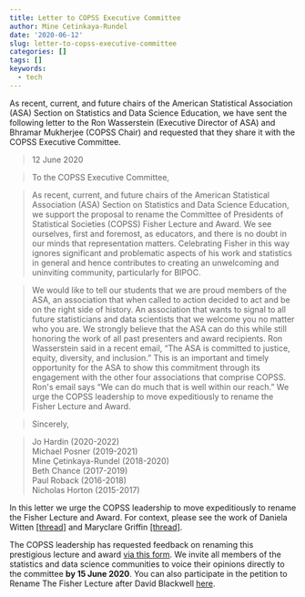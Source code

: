```yaml
---
title: Letter to COPSS Executive Committee
author: Mine Cetinkaya-Rundel
date: '2020-06-12'
slug: letter-to-copss-executive-committee
categories: []
tags: []
keywords:
  - tech
---
```


As recent, current, and future chairs of the American Statistical Association (ASA) Section on Statistics and Data Science Education, we have sent the following letter to the Ron Wasserstein (Executive Director of ASA) and Bhramar Mukherjee (COPSS Chair) and requested that they share it with the COPSS Executive Committee.

<!--more-->

> 12 June 2020

> To the COPSS Executive Committee,

> As recent, current, and future chairs of the American Statistical Association (ASA) Section on Statistics and Data Science Education, we support the proposal to rename the Committee of Presidents of Statistical Societies (COPSS) Fisher Lecture and Award. We see ourselves, first and foremost, as educators, and there is no doubt in our minds that representation matters. Celebrating Fisher in this way ignores significant and problematic aspects of his work and statistics in general and hence contributes to creating an unwelcoming and uninviting community, particularly for BIPOC. 

> We would like to tell our students that we are proud members of the ASA, an association that when called to action decided to act and be on the right side of history. An association that wants to signal to all future statisticians and data scientists that we welcome you no matter who you are. We strongly believe that the ASA can do this while still honoring the work of all past presenters and award recipients. Ron Wasserstein said in a recent email, “The ASA is committed to justice, equity, diversity, and inclusion.” This is an important and timely opportunity for the ASA to show this commitment through its engagement with the other four associations that comprise COPSS. Ron's email says “We can do much that is well within our reach.” We urge the COPSS leadership to move expeditiously to rename the Fisher Lecture and Award.

> Sincerely,

> Jo Hardin (2020-2022)  
> Michael Posner (2019-2021)  
> Mine Çetinkaya-Rundel (2018-2020)  
> Beth Chance (2017-2019)  
> Paul Roback (2016-2018)  
> Nicholas Horton (2015-2017)  

In this letter we urge the COPSS leadership to move expeditiously to rename the Fisher Lecture and Award. For context, please see the work of Daniela Witten [[thread]](https://twitter.com/daniela_witten/status/1268392721275744256?s=20) and Maryclare Griffin [[thread]](https://twitter.com/mcmcgriffin/status/1270376448407343104). 

The COPSS leadership has requested feedback on renaming this prestigious lecture and award  [via this form](https://docs.google.com/forms/d/e/1FAIpQLScVWuYPffhToVpYV8kIYZ4ZFUcsvepiZnl-esngKC4jT23htg/viewform). We invite all members of the statistics and data science communities to voice their opinions directly to the committee **by 15 June 2020**. You can also participate in the petition to Rename The Fisher Lecture after David Blackwell [here](https://www.change.org/p/american-statistical-association-rename-the-fisher-lecture-after-david-blackwell).
